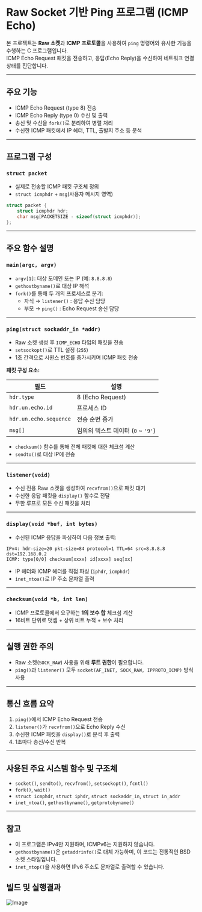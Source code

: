 # Raw Socket 기반 Ping 프로그램 (ICMP Echo)

본 프로젝트는 **Raw 소켓**과 **ICMP 프로토콜**을 사용하여 `ping` 명령어와 유사한 기능을 수행하는 C 프로그램입니다.  
ICMP Echo Request 패킷을 전송하고, 응답(Echo Reply)을 수신하여 네트워크 연결 상태를 진단합니다.

---

## 주요 기능

- ICMP Echo Request (type 8) 전송
- ICMP Echo Reply (type 0) 수신 및 출력
- 송신 및 수신을 `fork()`로 분리하여 병렬 처리
- 수신한 ICMP 패킷에서 IP 헤더, TTL, 출발지 주소 등 분석

---

## 프로그램 구성

### `struct packet`

- 실제로 전송할 ICMP 패킷 구조체 정의
- `struct icmphdr` + `msg`(사용자 메시지 영역)

```c
struct packet {
    struct icmphdr hdr;
    char msg[PACKETSIZE - sizeof(struct icmphdr)];
};
```

---

## 주요 함수 설명

### `main(argc, argv)`

- `argv[1]`: 대상 도메인 또는 IP (예: `8.8.8.8`)
- `gethostbyname()`로 대상 IP 해석
- `fork()`를 통해 두 개의 프로세스로 분기:
  - 자식 → `listener()` : 응답 수신 담당
  - 부모 → `ping()` : Echo Request 송신 담당

---

### `ping(struct sockaddr_in *addr)`

- Raw 소켓 생성 후 `ICMP_ECHO` 타입의 패킷을 전송
- `setsockopt()`로 TTL 설정 (`255`)
- 1초 간격으로 시퀀스 번호를 증가시키며 ICMP 패킷 전송

**패킷 구성 요소:**

| 필드 | 설명 |
|------|------|
| `hdr.type` | 8 (Echo Request) |
| `hdr.un.echo.id` | 프로세스 ID |
| `hdr.un.echo.sequence` | 전송 순번 증가 |
| `msg[]` | 임의의 텍스트 데이터 (`0` ~ `'9'`) |

- `checksum()` 함수를 통해 전체 패킷에 대한 체크섬 계산
- `sendto()`로 대상 IP에 전송

---

### `listener(void)`

- 수신 전용 Raw 소켓을 생성하여 `recvfrom()`으로 패킷 대기
- 수신한 응답 패킷을 `display()` 함수로 전달
- 무한 루프로 모든 수신 패킷을 처리

---

### `display(void *buf, int bytes)`

- 수신된 ICMP 응답을 파싱하여 다음 정보 출력:

```
IPv4: hdr-size=20 pkt-size=84 protocol=1 TTL=64 src=8.8.8.8 dst=192.168.0.2
ICMP: type[0/0] checksum[xxxx] id[xxxx] seq[xx]
```

- IP 헤더와 ICMP 헤더를 직접 파싱 (`iphdr`, `icmphdr`)
- `inet_ntoa()`로 IP 주소 문자열 출력

---

### `checksum(void *b, int len)`

- ICMP 프로토콜에서 요구하는 **1의 보수 합** 체크섬 계산
- 16비트 단위로 덧셈 + 상위 비트 누적 + 보수 처리

---

## 실행 권한 주의

- Raw 소켓(`SOCK_RAW`) 사용을 위해 **루트 권한**이 필요합니다.
- `ping()`과 `listener()` 모두 `socket(AF_INET, SOCK_RAW, IPPROTO_ICMP)` 방식 사용

---

## 통신 흐름 요약

1. `ping()`에서 ICMP Echo Request 전송
2. `listener()`가 `recvfrom()`으로 Echo Reply 수신
3. 수신한 ICMP 패킷을 `display()`로 분석 후 출력
4. 1초마다 송신/수신 반복

---

## 사용된 주요 시스템 함수 및 구조체

- `socket()`, `sendto()`, `recvfrom()`, `setsockopt()`, `fcntl()`
- `fork()`, `wait()`
- `struct icmphdr`, `struct iphdr`, `struct sockaddr_in`, `struct in_addr`
- `inet_ntoa()`, `gethostbyname()`, `getprotobyname()`

---

## 참고

- 이 프로그램은 IPv4만 지원하며, ICMPv6는 지원하지 않습니다.
- `gethostbyname()`은 `getaddrinfo()`로 대체 가능하며, 이 코드는 전통적인 BSD 소켓 스타일입니다.
- `inet_ntop()`을 사용하면 IPv6 주소도 문자열로 출력할 수 있습니다.

## 빌드 및 실행결과

![Image](https://github.com/user-attachments/assets/dbc4d29c-f98a-4400-8066-e6c3332a7cce)
